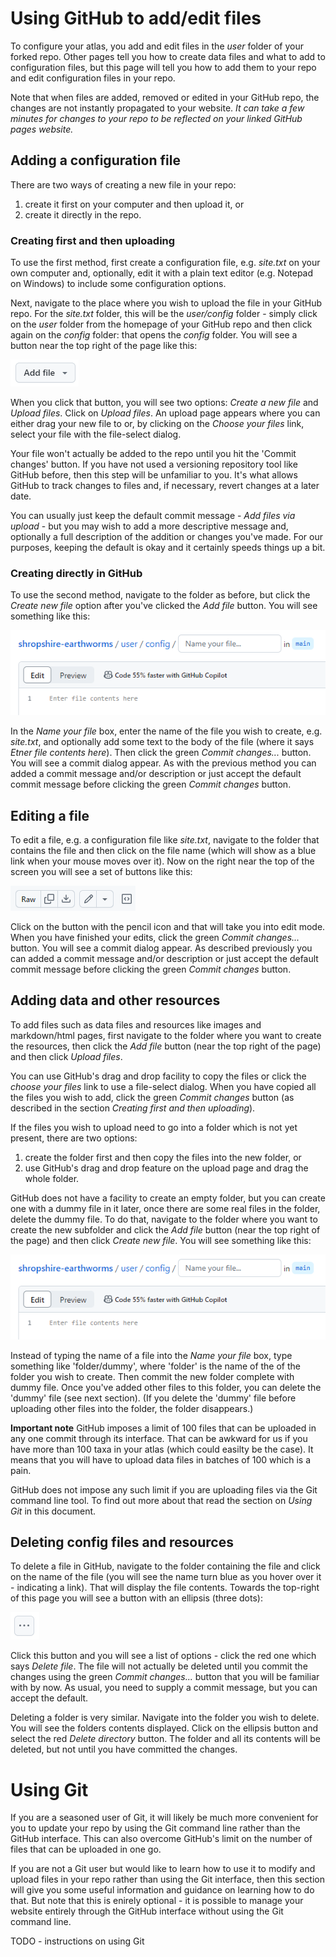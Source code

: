 # Using GitHub to add/edit files
To configure your atlas, you add and edit files in the *user* folder of your forked repo. Other pages tell you how to create data files and what to add to configuration files, but this page will tell you how to add them to your repo and edit configuration files in your repo.

Note that when files are added, removed or edited in your GitHub repo, the changes are not instantly propagated to your website. *It can take a few minutes for changes to your repo to be reflected on your linked GitHub pages website.*

## Adding a configuration file
There are two ways of creating a new file in your repo:

1. create it first on your computer and then upload it, or
2. create it directly in the repo.

### Creating first and then uploading
To use the first method, first create a configuration file, e.g. *site.txt* on your own computer and, optionally, edit it with a plain text editor (e.g. Notepad on Windows) to include some configuration options.

Next, navigate to the place where you wish to upload the file in your GitHub repo. For the *site.txt* folder, this will be the *user/config* folder - simply click on the *user* folder from the homepage of your GitHub repo and then click again on the *config* folder: that opens the *config* folder. You will see a button near the top right of the page like this:

![GitHub add button](./images/add-button.png)

When you click that button, you will see two options: *Create a new file* and *Upload files*. Click on *Upload files*. An upload page appears where you can either drag your new file to or, by clicking on the *Choose your files* link, select your file with the file-select dialog.

Your file won't actually be added to the repo until you hit the 'Commit changes' button. If you have not used a versioning repository tool like GitHub before, then this step will be unfamiliar to you. It's what allows GitHub to track changes to files and, if necessary, revert changes at a later date. 

You can usually just keep the default commit message - *Add files via upload* - but you may wish to add a more descriptive message and, optionally a full description of the addition or changes you've made. For our purposes, keeping the default is okay and it certainly speeds things up a bit.

### Creating directly in GitHub
To use the second method, navigate to the folder as before, but click the *Create new file* option after you've clicked the *Add file* button. You will see something like this:

![Add file page](./images/add-file-page.png)

In the *Name your file* box, enter the name of the file you wish to create, e.g. *site.txt*, and optionally add some text to the body of the file (where it says *Etner file contents here*). Then click the green *Commit changes...* button. You will see a commit dialog appear. As with the previous method you can added a commit message and/or description or just accept the default commit message before clicking the green *Commit changes* button.

## Editing a file
To edit a file, e.g. a configuration file like *site.txt*, navigate to the folder that contains the file and then click on the file name (which will show as a blue link when your mouse moves over it). Now on the right near the top of the screen you will see a set of buttons like this:

![Edit buttons](./images/edit-buttons.png)

Click on the button with the pencil icon and that will take you into edit mode. When you have finished your edits, click the green *Commit changes...* button. You will see a commit dialog appear. As described previously you can added a commit message and/or description or just accept the default commit message before clicking the green *Commit changes* button.

## Adding data and other resources
To add files such as data files and resources like images and markdown/html pages, first navigate to the folder where you want to create the resources, then click the *Add file* button (near the top right of the page) and then click *Upload files*.

You can use GitHub's drag and drop facility to copy the files or click the *choose your files* link to use a file-select dialog. When you have copied all the files you wish to add, click the green *Commit changes* button (as described in the section *Creating first and then uploading*).

If the files you wish to upload need to go into a folder which is not yet present, there are two options:

1. create the folder first and then copy the files into the new folder, or
2. use GitHub's drag and drop feature on the upload page and drag the whole folder.

GitHub does not have a facility to create an empty folder, but you can create one with a dummy file in it later, once there are some real files in the folder, delete the dummy file. To do that, navigate to the folder where you want to create the new subfolder and  click the *Add file* button (near the top right of the page) and then click *Create new file*. You will see something like this:

![Add file page](./images/add-file-page.png)

Instead of typing the name of a file into the *Name your file* box, type something like 'folder/dummy', where 'folder' is the name of the of the folder you wish to create. Then commit the new folder complete with dummy file. Once you've added other files to this folder, you can delete the 'dummy' file (see next section). (If you delete the 'dummy' file before uploading other files into the folder, the folder disappears.)

**Important note**
GitHub imposes a limit of 100 files that can be uploaded in any one commit through its interface. That can be awkward for us if you have more than 100 taxa in your atlas (which could easilty be the case). It means that you will have to upload data files in batches of 100 which is a pain. 

GitHub does not impose any such limit if you are uploading files via the Git command line tool. To find out more about that read the section on *Using Git* in this document.

## Deleting config files and resources
To delete a file in GitHub, navigate to the folder containing the file and click on the name of the file (you will see the name turn blue as you hover over it - indicating a link). That will display the file contents. Towards the top-right of this page you will see a button with an ellipsis (three dots):

![Ellipsis button](./images/ellipsis-button.png)

Click this button and you will see a list of options - click the red one which says *Delete file*. The file will not actually be deleted until you commit the changes using the green *Commit changes...* button that you will be familiar with by now. As usual, you need to supply a commit message, but you can accept the default.

Deleting a folder is very similar. Navigate into the folder you wish to delete. You will see the folders contents displayed. Click on the ellipsis button and select the red *Delete directory* button. The folder and all its contents will be deleted, but not until you have committed the changes.

# Using Git
If you are a seasoned user of Git, it will likely be much more convenient for you to update your repo by using the Git command line rather than the GitHub interface. This can also overcome GitHub's limit on the number of files that can be uploaded in one go.

If you are not a Git user but would like to learn how to use it to modify and upload files in your repo rather than using the Git interface, then this section will give you some useful information and guidance on learning how to do that. But note that this is enirely optional - it is possible to manage your website entirely through the GitHub interface without using the Git command line.

TODO - instructions on using Git